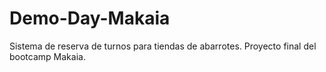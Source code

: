 # Demo-Day-Makaia
Sistema de reserva de turnos para tiendas de abarrotes. Proyecto final del bootcamp Makaia.
